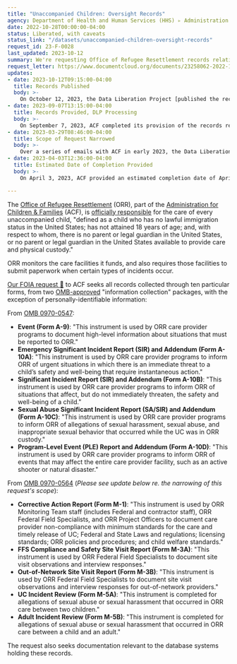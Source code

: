 ```yaml
---
title: "Unaccompanied Children: Oversight Records"
agency: Department of Health and Human Services (HHS) ▹ Administration for Children and Families (ACF)
date: 2022-10-28T00:00:00-04:00
status: Liberated, with caveats
status_link: "/datasets/unaccompanied-children-oversight-records"
request_id: 23-F-0028
last_updated: 2023-10-12
summary: We're requesting Office of Refugee Resettlement records relating to the care of unaccompanied children. 
request_letter: https://www.documentcloud.org/documents/23258062-2022-10-28-hhsacforr-uc-incident-and-site-compliance-foia-request
updates:
- date: 2023-10-12T09:15:00-04:00
  title: Records Published
  body: >-
    On October 12, 2023, the Data Liberation Project [published the records received](https://www.data-liberation-project.org/datasets/unaccompanied-children-oversight-records) through this request, along with [documentation](https://docs.google.com/document/d/1Ch1_yS5bD5F7iyJakLFX7UAZMj0U9X1Dh4mNDMA9-UE/edit) and a note about the DLP's concerns about the records' completeness.
- date: 2023-09-07T13:15:00-04:00
  title: Records Provided, DLP Processing
  body: >-
    On September 7, 2023, ACF completed its provision of the records requested (per the narrowed scope), in the form of a series of spreadsheets, each representing a table in the UC Portal. The Data Liberation Project is examining, documenting, and processing the records for public release.
- date: 2023-03-29T08:46:00-04:00
  title: Scope of Request Narrowed
  body: >-
    Over a series of emails with ACF in early 2023, the Data Liberation Project agreed in mid-March to a narrowing of the scope of the request, focusing just on forms entered via the "UC Portal" since the portal's creation in 2014. This should include forms corresponding to [OMB 0970-0547](https://www.reginfo.gov/public/do/PRAViewICR?ref_nbr=202109-0970-014) (A-9, A-10A, A-10B, A-10C, and A-10D), but exclude forms corresponding to [OMB 0970-0564](https://www.reginfo.gov/public/do/PRAViewICR?ref_nbr=202112-0970-003) (M-1, M-3A, M-3B, M-5A, and M-5B). According to the agency, requesting the latter would "[add] a significant amount of work/burden for our entire team to pull/extract, as all these forms are not in the UC Portal or any other database, and are saved/located several places electronically, including [Office of Refugee Resettlement] resource email accounts."
- date: 2023-04-03T12:36:00-04:00
  title: Estimated Date of Completion Provided
  body: >-
    On April 3, 2023, ACF provided an estimated completion date of April 26, 2023. “However, as stated in the acknowledgement letter sent to you on November 11, 2022, ‘the actual processing time will depend on the complexity of your request and whether sensitive records, voluminous records, extensive search, and/or consultation with other HHS components or other executive branch agencies are involved.’“

---
```


The [Office of Refugee Resettlement](https://www.acf.hhs.gov/orr) (ORR), part of the [Administration for Children & Families](https://www.acf.hhs.gov/) (ACF), is [officially responsible](https://www.hhs.gov/sites/default/files/uac-program-fact-sheet.pdf) for the care of every unaccompanied child, "defined as a child who has no lawful immigration status in the United States; has not attained 18 years of age; and, with respect to whom, there is no parent or legal guardian in the United States, or no parent or legal guardian in the United States available to provide care and physical custody."

ORR monitors the care facilities it funds, and also requires those facilities to submit paperwork when certain types of incidents occur.

[Our FOIA request 📄](https://www.documentcloud.org/documents/23258062-2022-10-28-hhsacforr-uc-incident-and-site-compliance-foia-request) to ACF seeks all records collected through ten particular forms, from two [OMB-approved](https://www.reginfo.gov/public/jsp/PRA/praDashboard.myjsp) "information collection" packages, with the exception of personally-identifiable information:

From [OMB 0970-0547](https://www.reginfo.gov/public/do/PRAViewICR?ref_nbr=202109-0970-014):

- __Event (Form A-9)__: "This instrument is used by ORR care provider programs to document high-level information about situations that must be reported to ORR."
- __Emergency Significant Incident Report (SIR) and Addendum (Form A-10A)__: "This instrument is used by ORR care provider programs to inform ORR of urgent situations in which there is an immediate threat to a child’s safety and well-being that require instantaneous action."
- __Significant Incident Report (SIR) and Addendum (Form A-10B)__: "This instrument is used by ORR care provider programs to inform ORR of situations that affect, but do not immediately threaten, the safety and well-being of a child."
- __Sexual Abuse Significant Incident Report (SA/SIR) and Addendum (Form A-10C)__: "This instrument is used by ORR care provider programs to inform ORR of allegations of sexual harassment, sexual abuse, and inappropriate sexual behavior that occurred while the UC was in ORR custody."
- __Program-Level Event (PLE) Report and Addendum (Form A-10D)__: "This instrument is used by ORR care provider programs to inform ORR of events that may affect the entire care provider facility, such as an active shooter or natural disaster."


From [OMB 0970-0564](https://www.reginfo.gov/public/do/PRAViewICR?ref_nbr=202112-0970-003) (*Please see update below re. the narrowing of this request's scope*):

- __Corrective Action Report (Form M-1)__: "This instrument is used by ORR Monitoring Team staff (includes Federal and contractor staff), ORR Federal Field Specialists, and ORR Project Officers to document care provider non-compliance with minimum standards for the care and timely release of UC; Federal and State Laws and regulations; licensing standards; ORR policies and procedures; and child welfare standards."
- __FFS Compliance and Safety Site Visit Report (Form M-3A)__: "This instrument is used by ORR Federal Field Specialists to document site visit observations and interview responses."
- __Out-of-Network Site Visit Report (Form M-3B)__: "This instrument is used by ORR Federal Field Specialists to document site visit observations and interview responses for out-of-network providers."
- __UC Incident Review (Form M-5A)__: "This instrument is completed for allegations of sexual abuse or sexual harassment that occurred in ORR care between two children."
- __Adult Incident Review (Form M-5B)__: "This instrument is completed for allegations of sexual abuse or sexual harassment that occurred in ORR care between a child and an adult."

The request also seeks documentation relevant to the database systems holding these records.
